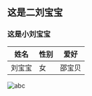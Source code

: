 
## 这是二刘宝宝
### 这是小刘宝宝
姓名|性别|爱好|
---|---|---|
刘宝宝|女|邵宝贝|
![abc](http://image.baidu.com/search/detail?ct=503316480&z=0&tn=baiduimagedetail&ipn=d&cl=2&cm=1&sc=0&lm=-1&ie=gb18030&pn=1&rn=1&di=104830&ln=30&word=%CD%BC%C6%AC%B1%DA%D6%BD&os=1126888949,3267100928&cs=3983180779,3687921405&objurl=http%3A%2F%2Fattach.bbs.miui.com%2Fforum%2F201408%2F28%2F173210raohlf66afhfaffj.jpg&bdtype=0&simid=3283799370,126222491&pi=0&adpicid=0&timingneed=0&spn=0&is=0,0&fr=ala&oriquery=%E5%9B%BE%E7%89%87%E5%A3%81%E7%BA%B8&ala=1&alatpl=wallpaper&pos=1 "keyi")

